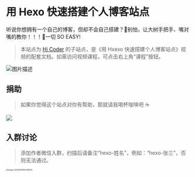 # 用 Hexo 快速搭建个人博客站点

听说你想拥有一个自己的博客，但却不会自己搭建？👀别怕，让大树手把手、嘴对嘴的教你！！！🤪一切 SO EASY!

> 本站点为 [Hi Coder](http://hicoder.com.cn) 的子站点，是《用 Hxexo 快速搭建个人博客站点》视频的配套文档。如需访问视频课程，可点击右上角“课程”按钮。

![图片描述](https://cdn.jsdelivr.net/gh/mrshiqiqi/resource/hexo.png)

## 捐助
> 如果你觉得这个站点对你有帮助，那就请我喝杯咖啡吧 ☕

![](https://cdn.jsdelivr.net/gh/mrshiqiqi/resource/paycode.png)

## 入群讨论

> 添加作者微信入群，扫描后请备注“hexo-姓名”，例如：“hexo-张三”，否则无法通过。

<img src="https://cdn.jsdelivr.net/gh/mrshiqiqi/quantitative-resource-doc/_picture/image-20200509162148029.png" alt="image-20200509162148029" style="zoom:35%;" />

